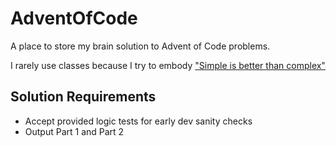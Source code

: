 # AdventOfCode

A place to store my brain solution to Advent of Code problems.

I rarely use classes because I try to embody ["Simple is better than complex"](https://peps.python.org/pep-0020/)

## Solution Requirements

- Accept provided logic tests for early dev sanity checks
- Output Part 1 and Part 2
